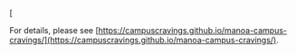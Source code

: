 [![]()

For details, please see [https://campuscravings.github.io/manoa-campus-cravings/](https://campuscravings.github.io/manoa-campus-cravings/).
